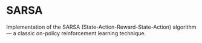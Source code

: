 # SARSA
Implementation of the SARSA (State-Action-Reward-State-Action) algorithm — a classic on-policy reinforcement learning technique.
